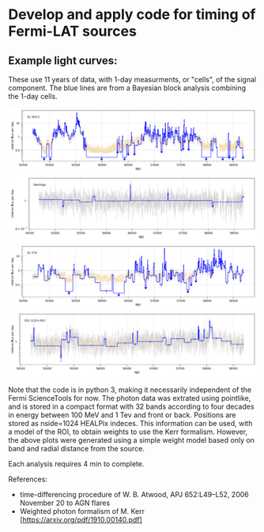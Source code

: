 # Develop and apply code for timing of Fermi-LAT sources



## Example light curves:

These use 11 years of data, with 1-day measurments, or "cells", of the signal component. The blue lines are from a Bayesian block analysis combining the 1-day cells. 

![3C 454.3](images/3C_454.3.png)
![Geminga](images/Geminga.png)
![3C 279](images/3C_279.png)
![1ES 1215+303](images/1ES_1215p303.png)

Note that the code is in python 3, making it necessarily independent of the Fermi ScienceTools for now. The photon data was extrated using pointlike, and is stored in a compact format with 32 bands according to four decades in energy between 100 MeV and 1 Tev and front or back. Positions are stored as nside=1024 HEALPix indeces. This information can be used, with a model of the ROI, to obtain weights to use the Kerr formalism. However, the above plots were generated using a simple weight model based only on band and radial distance from the source.

Each analysis requires 4 min to complete.

References:
* time-differencing procedure of W. B. Atwood, APJ 652:L49–L52, 2006 November 20 to AGN flares
* Weighted photon formalism of M. Kerr  [https://arxiv.org/pdf/1910.00140.pdf]



